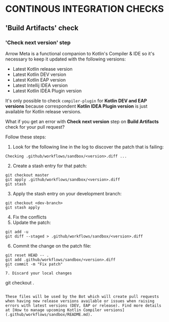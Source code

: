 # CONTINOUS INTEGRATION CHECKS

## 'Build Artifacts' check

### 'Check next version' step

Arrow Meta is a functional companion to Kotlin's Compiler & IDE so it's necessary to keep it updated with the following versions:

* Latest Kotlin release version
* Latest Kotlin DEV version
* Latest Kotlin EAP version 
* Latest Intellij IDEA version
* Latest Kotlin IDEA Plugin version

It's only possible to check `compiler-plugin` for **Kotlin DEV and EAP versions**  because correspondent **Kotlin IDEA Plugin version** is just available for Kotlin release versions.

What if you get an error with **Check next version** step on **Build Artifacts** check for your pull request?

Follow these steps:

1. Look for the following line in the log to discover the patch that is failing:
```
Checking .github/workflows/sandbox/<version>.diff ...
```
2. Create a stash entry for that patch:
```
git checkout master
git apply .github/workflows/sandbox/<version>.diff
git stash
```
3. Apply the stash entry on your development branch:
```
git checkout <dev-branch>
git stash apply
```
4. Fix the conflicts
5. Update the patch:
```
git add -u
git diff --staged > .github/workflows/sandbox/<version>.diff
```
6. Commit the change on the patch file:
```
git reset HEAD -- .
git add .github/workflows/sandbox/<version>.diff
git commit -m "Fix patch"
``
7. Discard your local changes
```
git checkout .
```

These files will be used by the Bot which will create pull requests when having new release versions available or issues when raising errors with latest versions (DEV, EAP or release). Find more details at [How to manage upcoming Kotlin Compiler versions](.github/workflows/sandbox/README.md).
